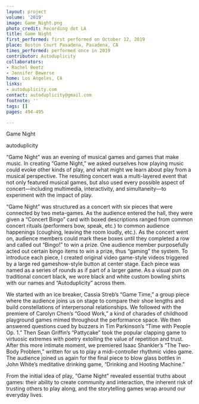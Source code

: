 ```yaml
---
layout: project
volume: '2019'
image: Game_Night.png
photo_credit: Recording dot LA
title: Game Night
first_performed: first performed on October 12, 2019
place: Boston Court Pasadena, Pasadena, CA
times_performed: performed once in 2019
contributor: Autoduplicity
collaborators:
- Rachel Beetz
- Jennifer Bewerse
home: Los Angeles, CA
links:
- autoduplicity.com
contact: autoduplicity@gmail.com
footnote: ''
tags: []
pages: 494-495

---
```


Game Night

autoduplicity

“Game Night” was an evening of musical games and games that make music. In creating “Game Night,” we asked ourselves how playing music could evoke other kinds of play, and what might we learn about play from a musical perspective. The resulting concert was a multi-layered event that not only featured musical games, but also used every possible aspect of concert—including multimedia, interactivity, and simultaneity—to experiment with the impact of play.

“Game Night” was structured as a concert with six pieces that were connected by two meta-games. As the audience entered the hall, they were given a “Concert Bingo” card with boxed descriptions ranged from common concert rituals (performers bow, speak, etc.) to common audience happenings (coughing, leaving the room loudly, etc.). As the concert went on, audience members could mark these boxes until they completed a row and called out “Bingo!” to win a prize. One audience member purposefully acted out certain bingo items to win a prize, thus “gaming” the system. To introduce each piece, I created original video game-style videos triggered by a large red gameshow-style button at center stage. Each piece was named as a series of rounds as if part of a larger game. As a visual pun on traditional concert black, we wore black and white custom bowling shirts with our names and “Autoduplicity” across them.

We started with an ice breaker, Cassia Streb’s “Game Time,” a group piece where the audience joins us on stage to compare their shoe lengths and build constellations of interpersonal relationships. We followed with the premiere of Carolyn Chen’s “Good Work,” a kind of charades of childhood playground games mimed throughout the performance space. We then answered questions cued by buzzers in Tim Parkinson’s “Time with People Op. 1.” Then Sean Griffin’s “Pattycake” took the popular clapping game to virtuosic extremes with poetry extolling the value of repetition and trust. After this more intimate moment, we premiered Isaac Shankler’s “The Two-Body Problem,” written for us to play a midi-controller rhythmic video game. The audience joined us again for the final piece to blow glass bottles in John White’s meditative drinking game, “Drinking and Hooting Machine.”

From the initial idea of play, “Game Night” revealed essential truths about games: their ability to create community and interaction, the inherent risk of trusting others to play along, and the storytelling games wrap around our everyday lives.
